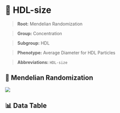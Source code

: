 # 🧪 HDL-size

> **Root:** Mendelian Randomization

> **Group:** Concentration  

> **Subgroup:** HDL

> **Phenotype:** Average Diameter for HDL Particles  

> **Abbreviations:** `HDL-size`

## 🧬 Mendelian Randomization  

<img src="/MR/Figures/Inverse/HDLhengxiansize.png"/>


## 📊 Data Table


<CsvTableMRI src="/MR_Data/Inverse/HDLhengxiansize.csv"/>
